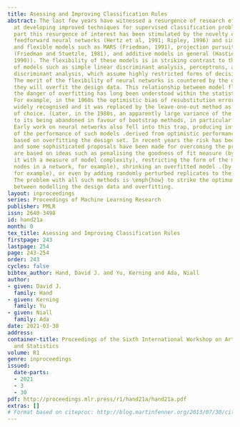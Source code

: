 ```yaml
---
title: Asessing and Improving Classification Rules
abstract: The last few years have witnessed a resurgence of research effort aimed
  at developing improved techniques for supervised classification problems. In a large
  part this resurgence of interest has been stimulated by the novelty of multi-layer
  feedforward neural networks (Hertz et al, 1991; Ripley, 1996) and similar complex
  and flexible models such as MARS (Friedman, 1991), projection pursuit regression
  (Friedman and Stuetzle, 1981), and additive models in general (Hastie and Tibshirani,
  1990)). The flexibility of these models is in striking contrast to the simplicity
  of models such as simple linear discriminant analysis, perceptrons, and logistic
  discriminant analysis, which assume highly restricted forms of decision surface.
  The merit of the flexibility of neural networks is countered by the dangers that
  they will overfit the design data. This relationship between model flexibility and
  the danger of overfitting has long been understood within the statistical community.
  For example, in the 1960s the optimistic bias of resubstitution error rate became
  widely recognised and it was replaced by the leave-one-out method as the method
  of choice. (Later, in the 1980s, an apparently large variance of the latter led
  to its being abandoned in favour of bootstrap methods, in particular the 632 bootstrap.)
  Early work on neural networks also fell into this trap, producing inflated claims
  of the performance of such models .derived from optimistic performance measures
  based on overfitting the design set. In recent years the risk has been recognised,
  and some sophisticated proposals have been made for overcoming the problem. They
  are based on ideas such as penalising the goodness of fit measure (by combining
  it with a measure of model complexity), restricting the form of the model (to few
  nodes in a network, for example), shrinking an overfitted model .(by weight decay,
  for example), or even by adding randomly perturbed replicates to the design set.
  The problem with all such methods is \emph{how} to strike the optimum compromise
  between modelling the design data and overfitting.
layout: inproceedings
series: Proceedings of Machine Learning Research
publisher: PMLR
issn: 2640-3498
id: hand21a
month: 0
tex_title: Asessing and Improving Classification Rules
firstpage: 243
lastpage: 254
page: 243-254
order: 243
cycles: false
bibtex_author: Hand, David J. and Yu, Kerning and Ada, Niall
author:
- given: David J.
  family: Hand
- given: Kerning
  family: Yu
- given: Niall
  family: Ada
date: 2021-03-30
address:
container-title: Proceedings of the Sixth International Workshop on Artificial Intelligence
  and Statistics
volume: R1
genre: inproceedings
issued:
  date-parts:
  - 2021
  - 3
  - 30
pdf: http://proceedings.mlr.press/r1/hand21a/hand21a.pdf
extras: []
# Format based on citeproc: http://blog.martinfenner.org/2013/07/30/citeproc-yaml-for-bibliographies/
---
```

